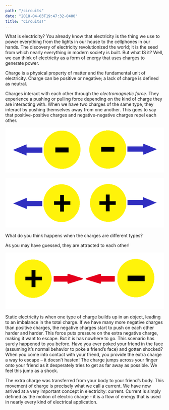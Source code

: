 ```yaml
---
path: "/circuits"
date: "2018-04-03T19:47:32-0400"
title: "Circuits!"
---
```



What is electricity?  You already know that electricity is the 
thing we use to power everything from the lights in our house to 
the cellphones in our hands.  The discovery of electricity 
revolutionized the world; it is the seed from which nearly 
everything in modern society is built.  But what IS it?  Well, 
we can think of electricity as a form of energy that uses 
charges to generate power.  

Charge is a physical property of 
matter and the fundamental unit of electricity.  Charge can be 
positive or negative; a lack of charge is defined as neutral.

Charges interact with each other through the 
*electromagnetic force*.  They experience a pushing or pulling force 
depending on the kind of charge they are interacting with.  When 
we have two charges of the same type, they interact by pushing 
themselves away from one another.  This goes to say that 
positive-positive charges and negative-negative charges repel 
each other.  

![Repel-Negative](repel-negative.png)

![Repel-Positive](repel-positive.png)

What do you think happens when the charges are 
different types?

As you may have guessed, they are attracted to each other! 

![Attract](attract.png)

Static electricity is when one type of charge builds up in an 
object, leading to an imbalance in the total charge.  If we have 
many more negative charges than positive charges, the negative 
charges start to push on each other harder and harder.  This force 
puts pressure on the extra negative charge, making it want 
to escape.  But it is has nowhere to go.  This scenario has 
surely happened to you before.  Have you ever poked your 
friend in the face (assuming it’s normal behavior to poke a 
friend’s face) and gotten shocked?  When you come into contact 
with your friend, you provide the extra charge a way to 
escape – it doesn’t hasten!  The charge jumps across your 
finger onto your friend as it desperately tries to get as 
far away as possible.  We feel this jump as a shock.

The extra charge was transferred from your body to your 
friend’s body.  This movement of charge is precisely what we 
call a current.  We have now arrived at a very important 
concept in electricity: current.  Current is simply defined 
as the motion of electric charge -  it is a flow of energy 
that is used in nearly every kind of electrical application.

